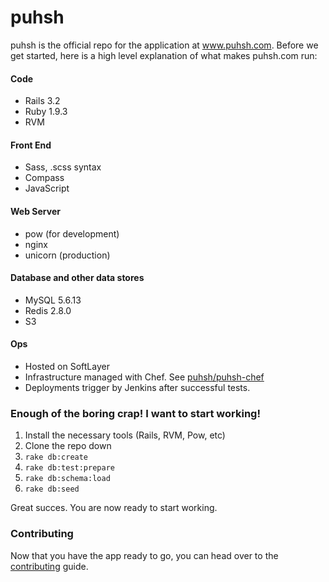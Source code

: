 puhsh
=====
puhsh is the official repo for the application at www.puhsh.com. Before we get started, here is a high level explanation of what makes puhsh.com run:

#### Code
* Rails 3.2
* Ruby 1.9.3
* RVM

#### Front End
* Sass, .scss syntax
* Compass
* JavaScript

#### Web Server
* pow (for development)
* nginx
* unicorn (production)

#### Database and other data stores
* MySQL 5.6.13
* Redis 2.8.0
* S3

#### Ops
* Hosted on SoftLayer
* Infrastructure managed with Chef. See [puhsh/puhsh-chef](https://github.com/puhsh/puhsh-chef)
* Deployments trigger by Jenkins after successful tests.


### Enough of the boring crap! I want to start working!

1. Install the necessary tools (Rails, RVM, Pow, etc)
2. Clone the repo down
3. `rake db:create`
4. `rake db:test:prepare`
5. `rake db:schema:load`
6. `rake db:seed`

Great succes. You are now ready to start working.

### Contributing

Now that you have the app ready to go, you can head over to the [contributing](CONTRIBUTING.MD) guide.
